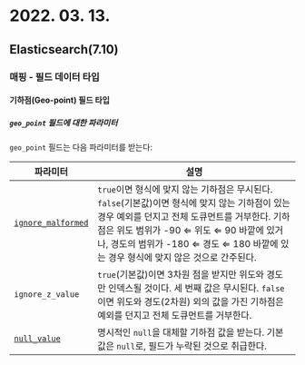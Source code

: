 # 2022. 03. 13.

## Elasticsearch(7.10)

### 매핑 - 필드 데이터 타입

#### 기하점(Geo-point) 필드 타입

##### `geo_point` 필드에 대한 파라미터

`geo_point` 필드는 다음 파라미터를 받는다:

| 파라미터                                                     | 설명                                                         |
| ------------------------------------------------------------ | ------------------------------------------------------------ |
| [`ignore_malformed`](https://www.elastic.co/guide/en/elasticsearch/reference/7.10/ignore-malformed.html) | `true`이면 형식에 맞지 않는 기하점은 무시된다. `false`(기본값)이면 형식에 맞지 않는 기하점이 있는 경우 예외를 던지고 전체 도큐먼트를 거부한다. 기하점은 위도 범위가 -90 ⇐ 위도 ⇐ 90 바깥에 있거나, 경도의 범위가 -180 ⇐ 경도 ⇐ 180 바깥에 있는 경우 형식에 맞지 않은 것으로 간주된다. |
| `ignore_z_value`                                             | `true`(기본값)이면 3차원 점을 받지만 위도와 경도만 인덱스될 것이다. 세 번째 값은 무시된다. `false`이면 위도와 경도(2차원) 외의 값을 가진 기하점은 예외를 던지고 전체 도큐먼트를 거부한다. |
| [`null_value`](https://www.elastic.co/guide/en/elasticsearch/reference/7.10/null-value.html) | 명시적인 `null`을 대체할 기하점 값을 받는다. 기본값은 `null`로, 필드가 누락된 것으로 취급한다. |